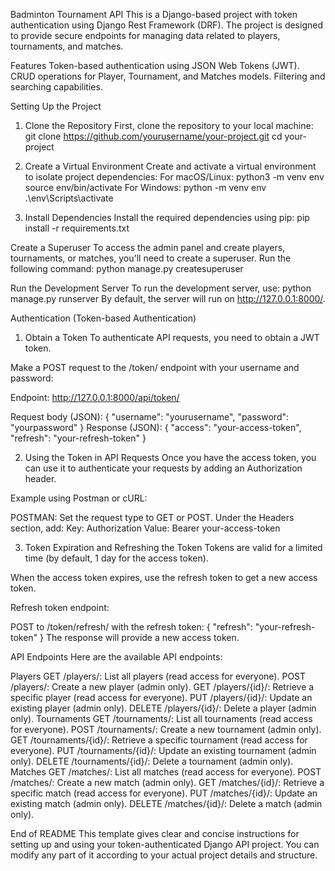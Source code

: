 Badminton Tournament API
This is a Django-based project with token authentication using Django Rest Framework (DRF). The project is designed to provide secure endpoints for managing data related to players, tournaments, and matches.


Features
Token-based authentication using JSON Web Tokens (JWT).
CRUD operations for Player, Tournament, and Matches models.
Filtering and searching capabilities.


Setting Up the Project
1. Clone the Repository
First, clone the repository to your local machine:
git clone https://github.com/yourusername/your-project.git
cd your-project

2. Create a Virtual Environment
Create and activate a virtual environment to isolate project dependencies:
For macOS/Linux:
python3 -m venv env
source env/bin/activate
For Windows:
python -m venv env
.\env\Scripts\activate

3. Install Dependencies
Install the required dependencies using pip:
pip install -r requirements.txt


Create a Superuser
To access the admin panel and create players, tournaments, or matches, you'll need to create a superuser. Run the following command:
python manage.py createsuperuser


Run the Development Server
To run the development server, use:
python manage.py runserver
By default, the server will run on http://127.0.0.1:8000/.


Authentication (Token-based Authentication)
1. Obtain a Token
To authenticate API requests, you need to obtain a JWT token.

Make a POST request to the /token/ endpoint with your username and password:

Endpoint: http://127.0.0.1:8000/api/token/

Request body (JSON):
{
  "username": "yourusername",
  "password": "yourpassword"
}
Response (JSON):
{
  "access": "your-access-token",
  "refresh": "your-refresh-token"
}

2. Using the Token in API Requests
Once you have the access token, you can use it to authenticate your requests by adding an Authorization header.

Example using Postman or cURL:

POSTMAN:
Set the request type to GET or POST.
Under the Headers section, add:
Key: Authorization
Value: Bearer your-access-token

3. Token Expiration and Refreshing the Token
Tokens are valid for a limited time (by default, 1 day for the access token).

When the access token expires, use the refresh token to get a new access token.

Refresh token endpoint:

POST to /token/refresh/ with the refresh token:
{
  "refresh": "your-refresh-token"
}
The response will provide a new access token.


API Endpoints
Here are the available API endpoints:

Players
GET /players/: List all players (read access for everyone).
POST /players/: Create a new player (admin only).
GET /players/{id}/: Retrieve a specific player (read access for everyone).
PUT /players/{id}/: Update an existing player (admin only).
DELETE /players/{id}/: Delete a player (admin only).
Tournaments
GET /tournaments/: List all tournaments (read access for everyone).
POST /tournaments/: Create a new tournament (admin only).
GET /tournaments/{id}/: Retrieve a specific tournament (read access for everyone).
PUT /tournaments/{id}/: Update an existing tournament (admin only).
DELETE /tournaments/{id}/: Delete a tournament (admin only).
Matches
GET /matches/: List all matches (read access for everyone).
POST /matches/: Create a new match (admin only).
GET /matches/{id}/: Retrieve a specific match (read access for everyone).
PUT /matches/{id}/: Update an existing match (admin only).
DELETE /matches/{id}/: Delete a match (admin only).


End of README
This template gives clear and concise instructions for setting up and using your token-authenticated Django API project. You can modify any part of it according to your actual project details and structure.